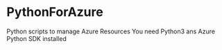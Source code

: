 # PythonForAzure
Python scripts to manage Azure Resources
You need Python3 ans Azure Python SDK installed
